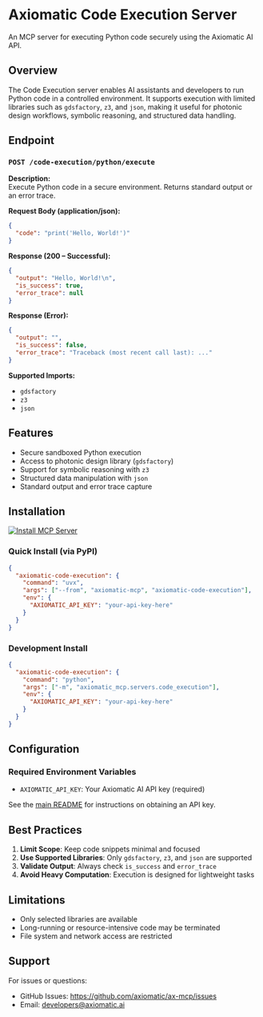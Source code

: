 # Axiomatic Code Execution Server

An MCP server for executing Python code securely using the Axiomatic AI API.

## Overview

The Code Execution server enables AI assistants and developers to run Python code in a controlled environment. It supports execution with limited libraries such as `gdsfactory`, `z3`, and `json`, making it useful for photonic design workflows, symbolic reasoning, and structured data handling.

## Endpoint

### `POST /code-execution/python/execute`

**Description:**  
Execute Python code in a secure environment. Returns standard output or an error trace.

**Request Body (application/json):**

```json
{
  "code": "print('Hello, World!')"
}
```

**Response (200 – Successful):**

```json
{
  "output": "Hello, World!\n",
  "is_success": true,
  "error_trace": null
}
```

**Response (Error):**

```json
{
  "output": "",
  "is_success": false,
  "error_trace": "Traceback (most recent call last): ..."
}
```

**Supported Imports:**

- `gdsfactory`
- `z3`
- `json`

## Features

- Secure sandboxed Python execution
- Access to photonic design library (`gdsfactory`)
- Support for symbolic reasoning with `z3`
- Structured data manipulation with `json`
- Standard output and error trace capture

## Installation

[![Install MCP Server](https://cursor.com/deeplink/mcp-install-dark.svg)](https://cursor.com/en/install-mcp?name=axiomatic-code-execution&config=eyJjb21tYW5kIjoidXZ4IC0tZnJvbSBheGlvbWF0aWMtbWNwIGF4aW9tYXRpYy1jb2RlLWV4ZWN1dGlvbiIsImVudiI6eyJBWElPTUFUSUNfQVBJX0tFWSI6IkVOVEVSIFlPVVIgQVBJIEtFWSJ9fQ%3D%3D)

### Quick Install (via PyPI)

```json
{
  "axiomatic-code-execution": {
    "command": "uvx",
    "args": ["--from", "axiomatic-mcp", "axiomatic-code-execution"],
    "env": {
      "AXIOMATIC_API_KEY": "your-api-key-here"
    }
  }
}
```

### Development Install

```json
{
  "axiomatic-code-execution": {
    "command": "python",
    "args": ["-m", "axiomatic_mcp.servers.code_execution"],
    "env": {
      "AXIOMATIC_API_KEY": "your-api-key-here"
    }
  }
}
```

## Configuration

### Required Environment Variables

- `AXIOMATIC_API_KEY`: Your Axiomatic AI API key (required)

See the [main README](../../../README.md#getting-an-api-key) for instructions on obtaining an API key.

## Best Practices

1. **Limit Scope**: Keep code snippets minimal and focused
2. **Use Supported Libraries**: Only `gdsfactory`, `z3`, and `json` are supported
3. **Validate Output**: Always check `is_success` and `error_trace`
4. **Avoid Heavy Computation**: Execution is designed for lightweight tasks

## Limitations

- Only selected libraries are available
- Long-running or resource-intensive code may be terminated
- File system and network access are restricted

## Support

For issues or questions:

- GitHub Issues: https://github.com/axiomatic/ax-mcp/issues
- Email: developers@axiomatic.ai

